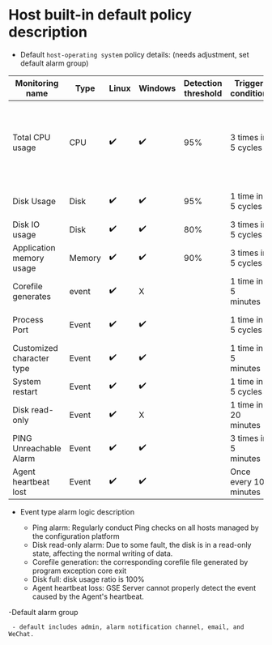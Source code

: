# Host built-in default policy description

- Default `host-operating system` policy details: (needs adjustment, set default alarm group)

|Monitoring name|Type|Linux|Windows|Detection threshold|Trigger condition|Convergence rule|Notification|
| --- | --- |--- |--- |--- |--- |--- |--- |
|Total CPU usage|CPU|✔️|✔️|95%|3 times in 5 cycles| The alarm has not been recovered and no more alarms will be generated within 24 hours | WeChat, email
|Disk Usage|Disk|✔️|✔️|95%|1 time in 5 cycles| Same as above |WeChat, email, phone
|Disk IO usage|Disk|✔️|✔️|80%|3 times in 5 cycles| Same as above | WeChat, Email
|Application memory usage|Memory|✔️|✔️|90%|3 times in 5 cycles|Same as above |WeChat, email
|Corefile generates|event|✔️|X||1 time in 5 minutes | Same as above |WeChat, email|
|Process Port|Event|✔️|✔️||1 time in 5 cycles |Same as above |WeChat, email, phone
|Customized character type|Event|✔️|✔️|| 1 time in 5 minutes | Same as above |WeChat, email
|System restart|Event|✔️|✔️| |1 time in 5 cycles | Same as above |WeChat, email
|Disk read-only|Event|✔️|X||1 time in 20 minutes| Same as above |WeChat, email, phone
|PING Unreachable Alarm|Event|✔️|✔️| |3 times in 5 minutes | Same as above |WeChat, email, phone
|Agent heartbeat lost|Event|✔️|✔️| |Once every 10 minutes | Same as above |WeChat, email

- Event type alarm logic description

     - Ping alarm: Regularly conduct Ping checks on all hosts managed by the configuration platform
     - Disk read-only alarm: Due to some fault, the disk is in a read-only state, affecting the normal writing of data.
     - Corefile generation: the corresponding corefile file generated by program exception core exit
     - Disk full: disk usage ratio is 100%
     - Agent heartbeat loss: GSE Server cannot properly detect the event caused by the Agent's heartbeat.

-Default alarm group

     - default includes admin, alarm notification channel, email, and WeChat.